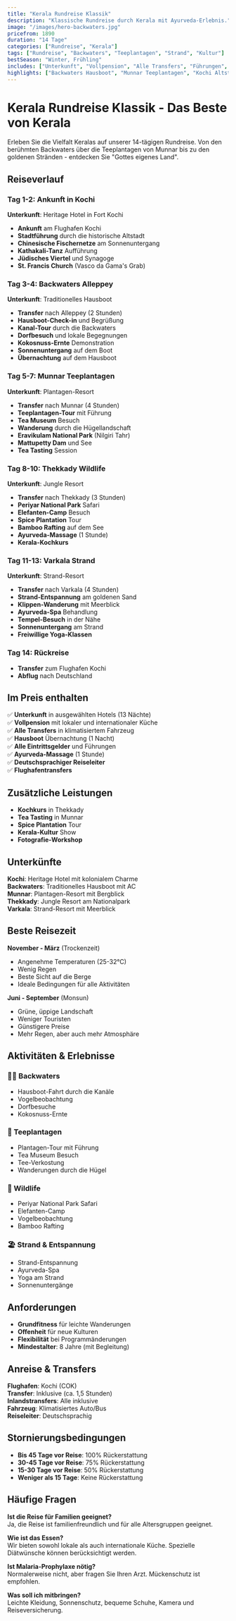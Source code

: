 ```yaml
---
title: "Kerala Rundreise Klassik"
description: "Klassische Rundreise durch Kerala mit Ayurveda-Erlebnis."
image: "/images/hero-backwaters.jpg"
pricefrom: 1890
duration: "14 Tage"
categories: ["Rundreise", "Kerala"]
tags: ["Rundreise", "Backwaters", "Teeplantagen", "Strand", "Kultur"]
bestSeason: "Winter, Frühling"
includes: ["Unterkunft", "Vollpension", "Alle Transfers", "Führungen", "Hausboot", "Ayurveda-Behandlung"]
highlights: ["Backwaters Hausboot", "Munnar Teeplantagen", "Kochi Altstadt", "Varkala Strand", "Ayurveda-Massage"]
---
```


# Kerala Rundreise Klassik - Das Beste von Kerala

Erleben Sie die Vielfalt Keralas auf unserer 14-tägigen Rundreise. Von den berühmten Backwaters über die Teeplantagen von Munnar bis zu den goldenen Stränden - entdecken Sie "Gottes eigenes Land".

## Reiseverlauf

### Tag 1-2: Ankunft in Kochi
**Unterkunft**: Heritage Hotel in Fort Kochi

- **Ankunft** am Flughafen Kochi
- **Stadtführung** durch die historische Altstadt
- **Chinesische Fischernetze** am Sonnenuntergang
- **Kathakali-Tanz** Aufführung
- **Jüdisches Viertel** und Synagoge
- **St. Francis Church** (Vasco da Gama's Grab)

### Tag 3-4: Backwaters Alleppey
**Unterkunft**: Traditionelles Hausboot

- **Transfer** nach Alleppey (2 Stunden)
- **Hausboot-Check-in** und Begrüßung
- **Kanal-Tour** durch die Backwaters
- **Dorfbesuch** und lokale Begegnungen
- **Kokosnuss-Ernte** Demonstration
- **Sonnenuntergang** auf dem Boot
- **Übernachtung** auf dem Hausboot

### Tag 5-7: Munnar Teeplantagen
**Unterkunft**: Plantagen-Resort

- **Transfer** nach Munnar (4 Stunden)
- **Teeplantagen-Tour** mit Führung
- **Tea Museum** Besuch
- **Wanderung** durch die Hügellandschaft
- **Eravikulam National Park** (Nilgiri Tahr)
- **Mattupetty Dam** und See
- **Tea Tasting** Session

### Tag 8-10: Thekkady Wildlife
**Unterkunft**: Jungle Resort

- **Transfer** nach Thekkady (3 Stunden)
- **Periyar National Park** Safari
- **Elefanten-Camp** Besuch
- **Spice Plantation** Tour
- **Bamboo Rafting** auf dem See
- **Ayurveda-Massage** (1 Stunde)
- **Kerala-Kochkurs**

### Tag 11-13: Varkala Strand
**Unterkunft**: Strand-Resort

- **Transfer** nach Varkala (4 Stunden)
- **Strand-Entspannung** am goldenen Sand
- **Klippen-Wanderung** mit Meerblick
- **Ayurveda-Spa** Behandlung
- **Tempel-Besuch** in der Nähe
- **Sonnenuntergang** am Strand
- **Freiwillige Yoga-Klassen**

### Tag 14: Rückreise
- **Transfer** zum Flughafen Kochi
- **Abflug** nach Deutschland

## Im Preis enthalten

✅ **Unterkunft** in ausgewählten Hotels (13 Nächte)  
✅ **Vollpension** mit lokaler und internationaler Küche  
✅ **Alle Transfers** in klimatisiertem Fahrzeug  
✅ **Hausboot** Übernachtung (1 Nacht)  
✅ **Alle Eintrittsgelder** und Führungen  
✅ **Ayurveda-Massage** (1 Stunde)  
✅ **Deutschsprachiger Reiseleiter**  
✅ **Flughafentransfers**  

## Zusätzliche Leistungen

- **Kochkurs** in Thekkady
- **Tea Tasting** in Munnar
- **Spice Plantation** Tour
- **Kerala-Kultur** Show
- **Fotografie-Workshop**

## Unterkünfte

**Kochi**: Heritage Hotel mit kolonialem Charme  
**Backwaters**: Traditionelles Hausboot mit AC  
**Munnar**: Plantagen-Resort mit Bergblick  
**Thekkady**: Jungle Resort am Nationalpark  
**Varkala**: Strand-Resort mit Meerblick  

## Beste Reisezeit

**November - März** (Trockenzeit)
- Angenehme Temperaturen (25-32°C)
- Wenig Regen
- Beste Sicht auf die Berge
- Ideale Bedingungen für alle Aktivitäten

**Juni - September** (Monsun)
- Grüne, üppige Landschaft
- Weniger Touristen
- Günstigere Preise
- Mehr Regen, aber auch mehr Atmosphäre

## Aktivitäten & Erlebnisse

### 🚣‍♀️ Backwaters
- Hausboot-Fahrt durch die Kanäle
- Vogelbeobachtung
- Dorfbesuche
- Kokosnuss-Ernte

### 🍃 Teeplantagen
- Plantagen-Tour mit Führung
- Tea Museum Besuch
- Tee-Verkostung
- Wanderungen durch die Hügel

### 🐘 Wildlife
- Periyar National Park Safari
- Elefanten-Camp
- Vogelbeobachtung
- Bamboo Rafting

### 🏖️ Strand & Entspannung
- Strand-Entspannung
- Ayurveda-Spa
- Yoga am Strand
- Sonnenuntergänge

## Anforderungen

- **Grundfitness** für leichte Wanderungen
- **Offenheit** für neue Kulturen
- **Flexibilität** bei Programmänderungen
- **Mindestalter**: 8 Jahre (mit Begleitung)

## Anreise & Transfers

**Flughafen**: Kochi (COK)  
**Transfer**: Inklusive (ca. 1,5 Stunden)  
**Inlandstransfers**: Alle inklusive  
**Fahrzeug**: Klimatisiertes Auto/Bus  
**Reiseleiter**: Deutschsprachig  

## Stornierungsbedingungen

- **Bis 45 Tage vor Reise**: 100% Rückerstattung
- **30-45 Tage vor Reise**: 75% Rückerstattung
- **15-30 Tage vor Reise**: 50% Rückerstattung
- **Weniger als 15 Tage**: Keine Rückerstattung

## Häufige Fragen

**Ist die Reise für Familien geeignet?**  
Ja, die Reise ist familienfreundlich und für alle Altersgruppen geeignet.

**Wie ist das Essen?**  
Wir bieten sowohl lokale als auch internationale Küche. Spezielle Diätwünsche können berücksichtigt werden.

**Ist Malaria-Prophylaxe nötig?**  
Normalerweise nicht, aber fragen Sie Ihren Arzt. Mückenschutz ist empfohlen.

**Was soll ich mitbringen?**  
Leichte Kleidung, Sonnenschutz, bequeme Schuhe, Kamera und Reiseversicherung.
